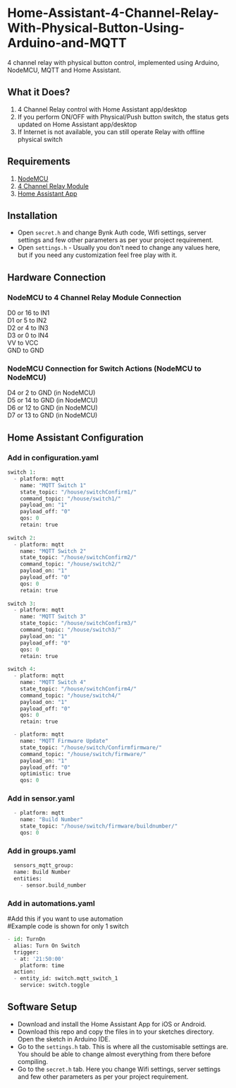
# Home-Assistant-4-Channel-Relay-With-Physical-Button-Using-Arduino-and-MQTT
4 channel relay with physical button control, implemented using Arduino, NodeMCU, MQTT and Home Assistant.  

## What it Does?
1) 4 Channel Relay control with Home Assistant app/desktop  
2) If you perform ON/OFF with Physical/Push button switch, the status gets updated on Home Assistant app/desktop  
3) If Internet is not available, you can still operate Relay with offline physical switch

## Requirements
1) [NodeMCU](http://s.click.aliexpress.com/e/nlefJ4PI)
2) [4 Channel Relay Module](http://s.click.aliexpress.com/e/eK05ynRS)
3) [Home Assistant App](https://play.google.com/store/apps/details?id=io.homeassistant.companion.android&hl=en)

## Installation

 - Open <code>secret.h</code> and change Bynk Auth code, Wifi settings, server settings and few other parameters as per your project requirement.
 - Open <code>settings.h</code> - Usually you don't need to change any values here, but if you need any customization feel free play with it.

## Hardware Connection

### NodeMCU to 4 Channel Relay Module Connection
D0 or 16 to IN1</br>
D1 or 5 to IN2</br>
D2 or 4 to IN3</br>
D3 or 0 to IN4</br>
VV to VCC</br>
GND to GND</br>

### NodeMCU Connection for Switch Actions (NodeMCU to NodeMCU)
D4 or 2 to GND (in NodeMCU) </br>
D5 or 14 to GND (in NodeMCU) </br>
D6 or 12 to GND (in NodeMCU) </br>
D7 or 13 to GND (in NodeMCU) </br>

## Home Assistant Configuration

### Add in configuration.yaml
```python
switch 1:
  - platform: mqtt
    name: "MQTT Switch 1"
    state_topic: "/house/switchConfirm1/"
    command_topic: "/house/switch1/"
    payload_on: "1"
    payload_off: "0"
    qos: 0
    retain: true 
    
switch 2:
  - platform: mqtt
    name: "MQTT Switch 2"
    state_topic: "/house/switchConfirm2/"
    command_topic: "/house/switch2/"
    payload_on: "1"
    payload_off: "0"
    qos: 0
    retain: true
    
switch 3:
  - platform: mqtt
    name: "MQTT Switch 3"
    state_topic: "/house/switchConfirm3/"
    command_topic: "/house/switch3/"
    payload_on: "1"
    payload_off: "0"
    qos: 0
    retain: true
    
switch 4:
  - platform: mqtt
    name: "MQTT Switch 4"
    state_topic: "/house/switchConfirm4/"
    command_topic: "/house/switch4/"
    payload_on: "1"
    payload_off: "0"
    qos: 0
    retain: true

  - platform: mqtt
    name: "MQTT Firmware Update"
    state_topic: "/house/switch/Confirmfirmware/"
    command_topic: "/house/switch/firmware/"
    payload_on: "1"
    payload_off: "0"
    optimistic: true
    qos: 0    
```

### Add in sensor.yaml
```python
  - platform: mqtt
    name: "Build Number"
    state_topic: "/house/switch/firmware/buildnumber/"
    qos: 0
```

### Add in groups.yaml
```python
  sensors_mqtt_group:
  name: Build Number
  entities:
    - sensor.build_number
```

### Add in automations.yaml
#Add this if you want to use automation</br>
#Example code is shown for only 1 switch</br>
```python
- id: TurnOn
  alias: Turn On Switch
  trigger:
  - at: '21:50:00'
    platform: time
  action:
  - entity_id: switch.mqtt_switch_1
    service: switch.toggle
```

## Software Setup

 - Download and install the Home Assistant  App for iOS or Android.
 - Download this repo and copy the files in to your sketches directory. Open the sketch in Arduino IDE.
 - Go to the <code>settings.h</code> tab. This is where all the customisable settings are. You should be able to change almost everything from there before compiling.
 - Go to the <code>secret.h</code> tab. Here you change Wifi settings, server settings and few other parameters as per your project requirement.
 


